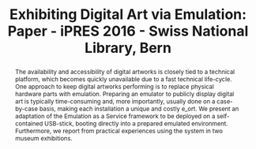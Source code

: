 ---
abstract: The availability and accessibility of digital artworks is closely tied to
  a technical platform, which becomes quickly unavailable due to a fast technical
  life-cycle. One approach to keep digital artworks performing is to replace physical
  hardware parts with emulation. Preparing an emulator to publicly display digital
  art is typically time-consuming and, more importantly, usually done on a case-by-case
  basis, making each installation a unique and costly e_ort. We present an adaptation
  of the Emulation as a Service framework to be deployed on a self-contained USB-stick,
  booting directly into a prepared emulated environment. Furthermore, we report from
  practical experiences using the system in two museum exhibitions.
creators:
- Espenschied, Dragan
- Stobbe, Oleg
- Liebetraut, Thomas
- Rechert, Klaus
date: null
document_url: https://services.phaidra.univie.ac.at/api/object/o:503174/download
grand_parent: iPRES
institutions: []
keywords: []
landing_page_url: https://phaidra.univie.ac.at/o:503174
language: eng
layout: publication
license: CC BY-NC-SA 3.0 AT
notes_url: null
parent: iPRES 2016
presentation_url: null
size: 811113
source_name: iPRES
title: 'Exhibiting Digital Art via Emulation: Paper - iPRES 2016 - Swiss National
  Library, Bern'
type: paper
year: 2016
---